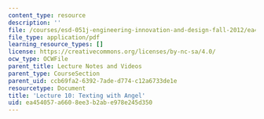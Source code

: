 ```yaml
---
content_type: resource
description: ''
file: /courses/esd-051j-engineering-innovation-and-design-fall-2012/ea454057a6608ee3b2abe978e245d350_MITESD_051JF12_Lec10TxtAng.pdf
file_type: application/pdf
learning_resource_types: []
license: https://creativecommons.org/licenses/by-nc-sa/4.0/
ocw_type: OCWFile
parent_title: Lecture Notes and Videos
parent_type: CourseSection
parent_uid: ccb69fa2-6392-7ade-d774-c12a6733de1e
resourcetype: Document
title: 'Lecture 10: Texting with Angel'
uid: ea454057-a660-8ee3-b2ab-e978e245d350
---
```

